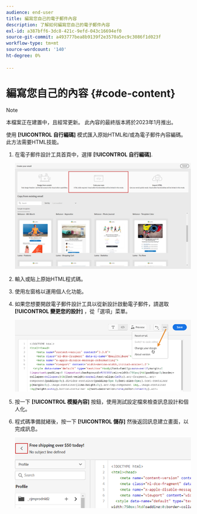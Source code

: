 ```yaml
---
audience: end-user
title: 編寫您自己的電子郵件內容
description: 了解如何編寫您自己的電子郵件內容
exl-id: a387bff6-3dc8-421c-9efd-043c16694ef0
source-git-commit: a493777bea8b9139f2e3570a5ec9c3086f1d023f
workflow-type: tm+mt
source-wordcount: '140'
ht-degree: 0%

---
```


# 編寫您自己的內容 {#code-content}

>[!NOTE]
>
>本檔案正在建置中，且經常更新。 此內容的最終版本將於2023年1月推出。

使用 **[!UICONTROL 自行編碼]** 模式匯入原始HTML和/或為電子郵件內容編碼。 此方法需要HTML技能。

1. 在電子郵件設計工具首頁中，選擇 **[!UICONTROL 自行編碼]**.

   ![](assets/code-your-own.png)

1. 輸入或貼上原始HTML程式碼。

1. 使用左窗格以運用個人化功能。

1. 如果您想要開啟電子郵件設計工具以從新設計啟動電子郵件，請選取 **[!UICONTROL 變更您的設計]** ，從「選項」菜單。

   ![](assets/code-editor-change-design.png)

1. 按一下 **[!UICONTROL 模擬內容]** 按鈕，使用測試設定檔來檢查訊息設計和個人化。

1. 程式碼準備就緒後，按一下 **[!UICONTROL 儲存]** 然後返回訊息建立畫面，以完成訊息。

   ![](assets/code-editor-save.png)
